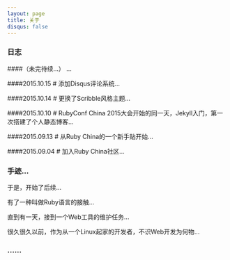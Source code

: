 ```yaml
---
layout: page
title: 关于
disqus: false
---
```



### 日志

####（未完待续...）
...

####2015.10.15 #
添加Disqus评论系统...

####2015.10.14 #
更换了Scribble风格主题...

####2015.10.10 #
RubyConf China 2015大会开始的同一天，Jekyll入门，第一次搭建了个人静态博客...

####2015.09.13 #
从Ruby China的一个新手贴开始...

####2015.09.04 #
加入Ruby China社区...

### 手迹...

于是，开始了后续...

有了一种叫做Ruby语言的接触...

直到有一天，接到一个Web工具的维护任务...

很久很久以前，作为从一个Linux起家的开发者，不识Web开发为何物...

### ......




